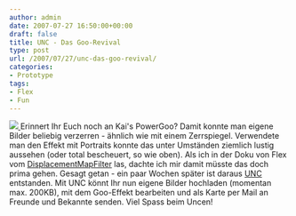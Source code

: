 ```yaml
---
author: admin
date: 2007-07-27 16:50:00+00:00
draft: false
title: UNC - Das Goo-Revival
type: post
url: /2007/07/27/unc-das-goo-revival/
categories:
- Prototype
tags:
- Flex
- Fun
---
```


[![](http://bp0.blogger.com/_FN1Gv6r02MQ/Rqoj64HlGtI/AAAAAAAAAAM/2VsEJGuNhbs/s400/beispiel.jpg)
](http://bp0.blogger.com/_FN1Gv6r02MQ/Rqoj64HlGtI/AAAAAAAAAAM/2VsEJGuNhbs/s1600-h/beispiel.jpg)
Erinnert Ihr Euch noch an Kai's PowerGoo? Damit konnte man eigene Bilder beliebig verzerren - ähnlich wie mit einem Zerrspiegel. Verwendete man den Effekt mit Portraits konnte das unter Umständen ziemlich lustig aussehen (oder total bescheuert, so wie oben).
Als ich in der Doku von Flex vom [DisplacementMapFilter](http://livedocs.adobe.com/flex/2/langref/flash/filters/DisplacementMapFilter.html) las, dachte ich mir damit müsste das doch prima gehen. Gesagt getan - ein paar Wochen später ist daraus [UNC](http://www.unc.de/) entstanden.
Mit UNC könnt Ihr nun eigene Bilder hochladen (momentan max. 200KB), mit dem Goo-Effekt bearbeiten und als Karte per Mail an Freunde und Bekannte senden. Viel Spass beim Uncen!
